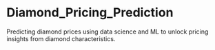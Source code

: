 # Diamond_Pricing_Prediction
Predicting diamond prices using data science and ML to unlock pricing insights from diamond characteristics.
